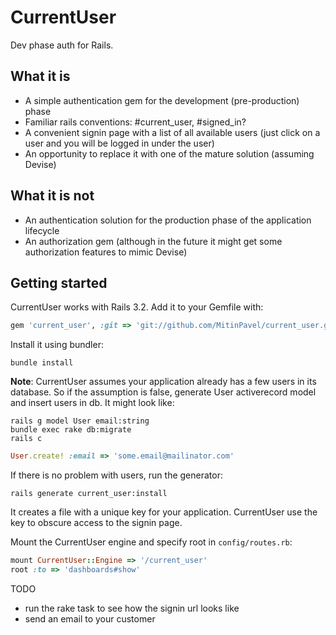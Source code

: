 # CurrentUser

Dev phase auth for Rails.

## What it is

* A simple authentication gem for the development (pre-production) phase
* Familiar rails conventions: #current_user, #signed_in?
* A convenient signin page with a list of all available users (just click on a user and you will be logged in under the user)
* An opportunity to replace it with one of the mature solution (assuming Devise)

## What it is not

* An authentication solution for the production phase of the application lifecycle
* An authorization gem (although in the future it might get some authorization features to mimic Devise)

## Getting started

CurrentUser works with Rails 3.2. Add it to your Gemfile with:

```ruby
gem 'current_user', :git => 'git://github.com/MitinPavel/current_user.git'
```

Install it using bundler:

```console
bundle install
```

__Note__: CurrentUser assumes your application already has a few users in its database. So if the assumption is false,
generate User activerecord model and insert users in db. It might look like:

```console
rails g model User email:string
bundle exec rake db:migrate
rails c
```

```ruby
User.create! :email => 'some.email@mailinator.com'
```

If there is no problem with users, run the generator:

```console
rails generate current_user:install
```

It creates a file with a unique key for your application. CurrentUser use the key to obscure access to the signin page.

Mount the CurrentUser engine and specify root in `config/routes.rb`:

```ruby
mount CurrentUser::Engine => '/current_user'
root :to => 'dashboards#show'
```

TODO
 * run the rake task to see how the signin url looks like
 * send an email to your customer
